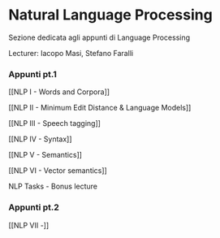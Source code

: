 # Natural Language Processing

Sezione dedicata agli appunti di Language Processing

Lecturer:  Iacopo Masi, Stefano Faralli

### Appunti pt.1

[[NLP I - Words and Corpora]]

[[NLP II -  Minimum Edit Distance & Language Models]]

[[NLP III - Speech tagging]]

[[NLP IV - Syntax]]

[[NLP V - Semantics]]

[[NLP VI - Vector semantics]]

NLP Tasks - Bonus lecture

### Appunti pt.2

[[NLP VII -]]